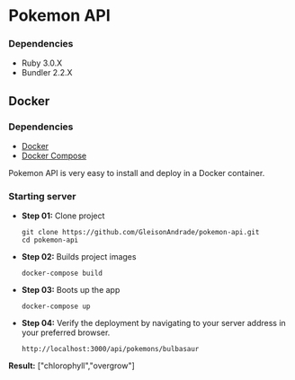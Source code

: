 # Pokemon API

### Dependencies

- Ruby 3.0.X
- Bundler 2.2.X

## Docker
### Dependencies

- [Docker](https://docs.docker.com/engine/install/)
- [Docker Compose](https://docs.docker.com/compose/install/)

Pokemon API is very easy to install and deploy in a Docker container.

### Starting server


 - **Step 01:** Clone project
	```
	git clone https://github.com/GleisonAndrade/pokemon-api.git
	cd pokemon-api
	```
 - **Step 02:** Builds project images
	 ```
	 docker-compose build
	 ```
 - **Step 03:** Boots up the app
	 ```
	 docker-compose up
	 ```
 - **Step 04:** Verify the deployment by navigating to your server address in your preferred browser.

	```
	http://localhost:3000/api/pokemons/bulbasaur
	```
**Result:** ["chlorophyll","overgrow"]
